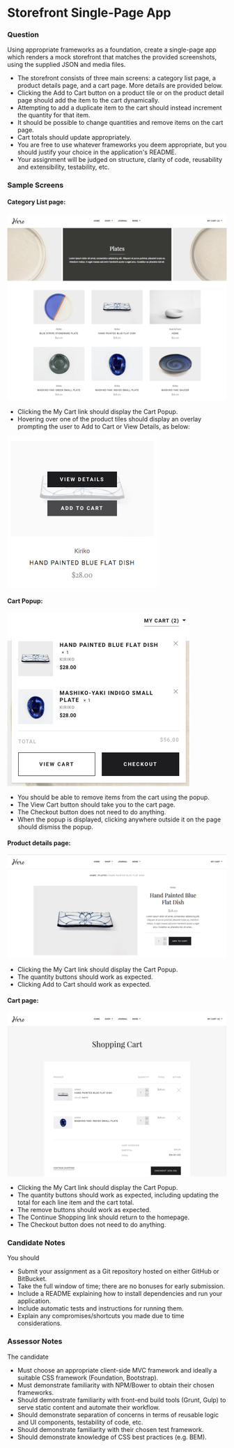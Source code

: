 # Storefront Single-Page App

### Question
Using appropriate frameworks as a foundation, create a single-page app which renders a mock storefront that matches the
provided screenshots, using the supplied JSON and media files. 
* The storefront consists of three main screens: a category list page, a product details page, and a cart page. More
  details are provided below.
* Clicking the Add to Cart button on a product tile or on the product detail page should add the item to the cart
  dynamically.
* Attempting to add a duplicate item to the cart should instead increment the quantity for that item.
* It should be possible to change quantities and remove items on the cart page.
* Cart totals should update appropriately.
* You are free to use whatever frameworks you deem appropriate, but you should justify your choice in the application's
  README.
* Your assignment will be judged on structure, clarity of code, reusability and extensibility, testability, etc.

### Sample Screens
#### Category List page:
![](./screens/desktop/category-page.png)
* Clicking the My Cart link should display the Cart Popup.
* Hovering over one of the product tiles should display an overlay prompting the user to Add to Cart or View Details,
  as below:

![](./screens/desktop/product-tile-overlay.png)

#### Cart Popup:
![](./screens/desktop/cart-popup.png)
* You should be able to remove items from the cart using the popup.
* The View Cart button should take you to the cart page.
* The Checkout button does not need to do anything.
* When the popup is displayed, clicking anywhere outside it on the page should dismiss the popup.

#### Product details page:
![](./screens/desktop/product-details.png)
* Clicking the My Cart link should display the Cart Popup.
* The quantity buttons should work as expected.
* Clicking Add to Cart should work as expected.

#### Cart page:
![](./screens/desktop/cart.png)
* Clicking the My Cart link should display the Cart Popup.
* The quantity buttons should work as expected, including updating the total for each line item and the cart total.
* The remove buttons should work as expected.
* The Continue Shopping link should return to the homepage.
* The Checkout button does not need to do anything.

### Candidate Notes
You should
* Submit your assignment as a Git repository hosted on either GitHub or BitBucket.
* Take the full window of time; there are no bonuses for early submission.
* Include a README explaining how to install dependencies and run your application.
* Include automatic tests and instructions for running them.
* Explain any compromises/shortcuts you made due to time considerations.

### Assessor Notes
The candidate
* Must choose an appropriate client-side MVC framework and ideally a suitable CSS framework (Foundation, Bootstrap).
* Must demonstrate familiarity with NPM/Bower to obtain their chosen frameworks.
* Should demonstrate familiarity with front-end build tools (Grunt, Gulp) to serve static content and automate their
  workflow.
* Should demonstrate separation of concerns in terms of reusable logic and UI components, testability of code, etc.
* Should demonstrate familiarity with their chosen test framework.
* Should demonstrate knowledge of CSS best practices (e.g. BEM).

